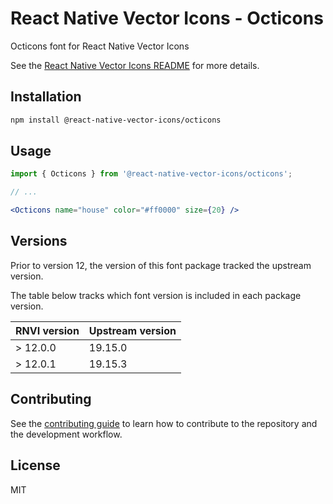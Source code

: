 # React Native Vector Icons - Octicons

Octicons font for React Native Vector Icons

See the [React Native Vector Icons README](../../README.md) for more details.

## Installation

```sh
npm install @react-native-vector-icons/octicons
```

## Usage

```jsx
import { Octicons } from '@react-native-vector-icons/octicons';

// ...

<Octicons name="house" color="#ff0000" size={20} />
```


## Versions

Prior to version 12, the version of this font package tracked the upstream version.

The table below tracks which font version is included in each package version.

| RNVI version | Upstream version |
| ------------ | ---------------- |
| &gt; 12.0.0 | 19.15.0 |
| &gt; 12.0.1 | 19.15.3 |

## Contributing

See the [contributing guide](../../CONTRIBUTING.md) to learn how to contribute to the repository and the development workflow.

## License

MIT
